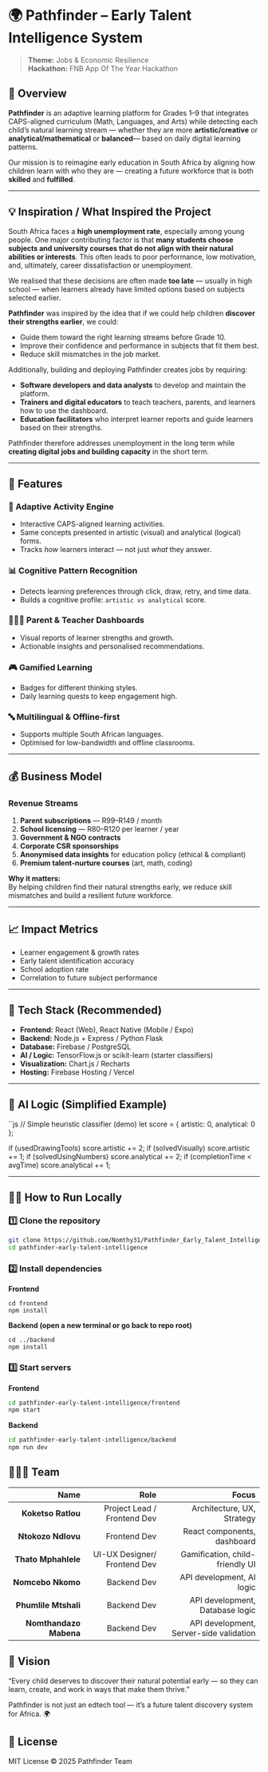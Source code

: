 # 🌍 Pathfinder – Early Talent Intelligence System

> **Theme:** Jobs & Economic Resilience  
> **Hackathon:** FNB App Of The Year Hackathon

## 🧠 Overview

**Pathfinder** is an adaptive learning platform for Grades 1–9 that integrates CAPS-aligned curriculum (Math, Languages, and Arts) while detecting each child’s natural learning stream — whether they are more **artistic/creative** or **analytical/mathematical** or **balanced**— based on daily digital learning patterns.

Our mission is to reimagine early education in South Africa by aligning how children learn with who they are — creating a future workforce that is both **skilled** and **fulfilled**.

---

## 💡 Inspiration / What Inspired the Project

South Africa faces a **high unemployment rate**, especially among young people. One major contributing factor is that **many students choose subjects and university courses that do not align with their natural abilities or interests**. This often leads to poor performance, low motivation, and, ultimately, career dissatisfaction or unemployment.

We realised that these decisions are often made **too late** — usually in high school — when learners already have limited options based on subjects selected earlier.

**Pathfinder** was inspired by the idea that if we could help children **discover their strengths earlier**, we could:

- Guide them toward the right learning streams before Grade 10.  
- Improve their confidence and performance in subjects that fit them best.  
- Reduce skill mismatches in the job market.

Additionally, building and deploying Pathfinder creates jobs by requiring:

- **Software developers and data analysts** to develop and maintain the platform.  
- **Trainers and digital educators** to teach teachers, parents, and learners how to use the dashboard.  
- **Education facilitators** who interpret learner reports and guide learners based on their strengths.

Pathfinder therefore addresses unemployment in the long term while **creating digital jobs and building capacity** in the short term.

---

## 🚀 Features

### 🧩 Adaptive Activity Engine
- Interactive CAPS-aligned learning activities.
- Same concepts presented in artistic (visual) and analytical (logical) forms.
- Tracks *how* learners interact — not just *what* they answer.

### 📊 Cognitive Pattern Recognition
- Detects learning preferences through click, draw, retry, and time data.
- Builds a cognitive profile: `artistic vs analytical` score.

### 👨‍👩‍👧 Parent & Teacher Dashboards
- Visual reports of learner strengths and growth.
- Actionable insights and personalised recommendations.

### 🎮 Gamified Learning
- Badges for different thinking styles.
- Daily learning quests to keep engagement high.

### 🔤 Multilingual & Offline-first
- Supports multiple South African languages.
- Optimised for low-bandwidth and offline classrooms.

---

## 💰 Business Model

### Revenue Streams
1. **Parent subscriptions** — R99–R149 / month  
2. **School licensing** — R80–R120 per learner / year  
3. **Government & NGO contracts**  
4. **Corporate CSR sponsorships**  
5. **Anonymised data insights** for education policy (ethical & compliant)  
6. **Premium talent-nurture courses** (art, math, coding)

**Why it matters:**  
By helping children find their natural strengths early, we reduce skill mismatches and build a resilient future workforce.

---

## 📈 Impact Metrics

- Learner engagement & growth rates  
- Early talent identification accuracy  
- School adoption rate  
- Correlation to future subject performance

---

## 🧰 Tech Stack (Recommended)

- **Frontend:** React (Web), React Native (Mobile / Expo)  
- **Backend:** Node.js + Express / Python Flask  
- **Database:** Firebase / PostgreSQL  
- **AI / Logic:** TensorFlow.js or scikit-learn (starter classifiers)  
- **Visualization:** Chart.js / Recharts  
- **Hosting:** Firebase Hosting / Vercel

---

## 🧠 AI Logic (Simplified Example)

``js
// Simple heuristic classifier (demo)
let score = { artistic: 0, analytical: 0 };

if (usedDrawingTools) score.artistic += 2;
if (solvedVisually) score.artistic += 1;
if (solvedUsingNumbers) score.analytical += 2;
if (completionTime < avgTime) score.analytical += 1;

---

## 🧑‍💻 How to Run Locally

### 1️⃣ Clone the repository
```bash
git clone https://github.com/Nomthy31/Pathfinder_Early_Talent_Intelligence.git
cd pathfinder-early-talent-intelligence
```
### 2️⃣ Install dependencies

**Frontend**
```
cd frontend
npm install
```
**Backend (open a new terminal or go back to repo root)**
```
cd ../backend
npm install
```
### 3️⃣ Start servers

**Frontend**
```bash
cd pathfinder-early-talent-intelligence/frontend
npm start
```
**Backend**
```bash
cd pathfinder-early-talent-intelligence/backend
npm run dev
```


## 🧑‍🤝‍🧑 Team

| Name                       | Role                         | Focus                              |
|---------------------------:|-----------------------------:|-----------------------------------:|
| **Koketso Ratlou**         | Project Lead / Frontend Dev  | Architecture, UX, Strategy         |
| **Ntokozo Ndlovu**         | Frontend Dev                 | React components, dashboard        |
| **Thato Mphahlele**        | UI-UX Designer/ Frontend Dev               | Gamification, child-friendly UI    |
| **Nomcebo Nkomo**          | Backend Dev                  | API development, AI logic          |
| **Phumlile Mtshali**       | Backend Dev                  | API development, Database logic     |
| **Nomthandazo Mabena**     | Backend Dev                  | API development, Server-side validation|



## 🧭 Vision

“Every child deserves to discover their natural potential early —
so they can learn, create, and work in ways that make them thrive.”

Pathfinder is not just an edtech tool — it’s a future talent discovery system for Africa. 🌍

## 📜 License

MIT License © 2025 Pathfinder Team

